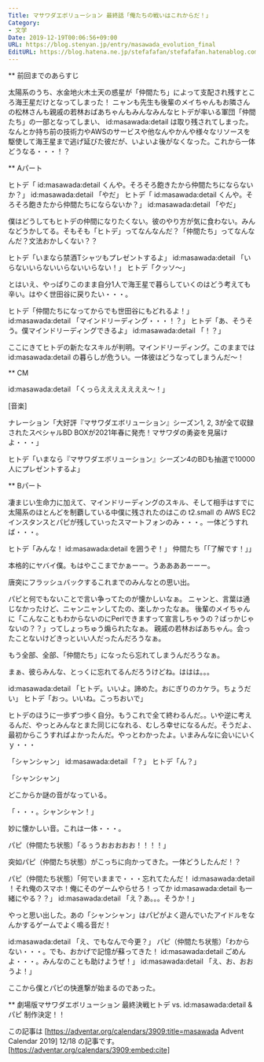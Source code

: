 ```yaml
---
Title: マサワダエボリューション 最終話「俺たちの戦いはこれからだ！」
Category:
- 文学
Date: 2019-12-19T00:06:56+09:00
URL: https://blog.stenyan.jp/entry/masawada_evolution_final
EditURL: https://blog.hatena.ne.jp/stefafafan/stefafafan.hatenablog.com/atom/entry/26006613486301390
---
```


** 前回までのあらすじ

太陽系のうち、水金地火木土天の惑星が「仲間たち」によって支配され残すところ海王星だけとなってしまった！
ニャンも先生も後輩のメイちゃんもお隣さんの松林さんも親戚の若林おばあちゃんもみんなみんなヒトデが率いる軍団「仲間たち」の一部となってしまい、 id:masawada:detail は取り残されてしまった。なんとか持ち前の技術力やAWSのサービスや他なんやかんや様々なリソースを駆使して海王星まで逃げ延びた彼だが、いよいよ後がなくなった。これから一体どうなる・・・！？

** Aパート

ヒトデ「 id:masawada:detail くんや。そろそろ飽きたから仲間たちにならないか？」
id:masawada:detail 「やだ」
ヒトデ「 id:masawada:detail くんや。そろそろ飽きたから仲間たちにならないか？」
id:masawada:detail 「やだ」

僕はどうしてもヒトデの仲間になりたくない。彼のやり方が気に食わない。みんなどうかしてる。そもそも「ヒトデ」ってなんなんだ？「仲間たち」ってなんなんだ？文法おかしくない？？

ヒトデ「いまなら禁酒Tシャツもプレゼントするよ」
id:masawada:detail 「いらないいらないいらないいらない！」
ヒトデ「クッソ〜」

とはいえ、やっぱりこのまま自分1人で海王星で暮らしていくのはどう考えても辛い。はやく世田谷に戻りたい・・・。

ヒトデ「仲間たちになってからでも世田谷にもどれるよ！」
id:masawada:detail 「マインドリーディング・・・！？」
ヒトデ「あ、そうそう。僕マインドリーディングできるよ」
id:masawada:detail 「！？」

ここにきてヒトデの新たなスキルが判明。マインドリーディング。このままでは id:masawada:detail の暮らしが危うい。一体彼はどうなってしまうんだ〜！

** CM

id:masawada:detail 「くっらえええええええ〜！」

[音楽]

ナレーション「大好評『マサワダエボリューション』シーズン1, 2, 3が全て収録されたスペシャルBD BOXが2021年春に発売！マサワダの勇姿を見届けよ・・・」

ヒトデ「いまなら『マサワダエボリューション』シーズン4のBDも抽選で10000人にプレゼントするよ」

** Bパート

凄まじい生命力に加えて、マインドリーディングのスキル、そして相手はすでに太陽系のほとんどを制覇している中僕に残されたのはこの t2.small の AWS EC2インスタンスとパピが残していったスマートフォンのみ・・・。一体どうすれば・・・。

ヒトデ「みんな！ id:masawada:detail を囲うぞ！」
仲間たち「「了解です！」」

本格的にヤバイ僕。もはやここまでかぁーー。うああああーーー。

唐突にフラッシュバックするこれまでのみんなとの思い出。

パピと何でもないことで言い争ってたのが懐かしいなぁ。
ニャンと、言葉は通じなかったけど、ニャンニャンしてたの、楽しかったなぁ。
後輩のメイちゃんに「こんなこともわからないのにPerlできますって宣言しちゃうの？ばっかじゃないの？？」ってしょっちゅう煽られたなぁ。
親戚の若林おばあちゃん。会ったことないけどきっといい人だったんだろうなぁ。

もう全部、全部、「仲間たち」になったら忘れてしまうんだろうなぁ。

まぁ、彼らみんな、とっくに忘れてるんだろうけどね。ははは。。。

id:masawada:detail 「ヒトデ。いいよ。諦めた。おにぎりのカケラ。ちょうだい」
ヒトデ「おっ。いいね。こっちおいで」

ヒトデのほうに一歩ずつ歩く自分。もうこれで全て終わるんだ。。いや逆に考えるんだ、やっとみんなとまた同じになれる、むしろ幸せになるんだ。そうだよ、最初からこうすればよかったんだ。やっとわかったよ。いまみんなに会いにいくｙ・・・

「シャンシャン」
id:masawada:detail 「？」
ヒトデ「ん？」

「シャンシャン」

どこからか謎の音がなっている。

「・・・。シャンシャン！」

妙に懐かしい音。これは一体・・・。

パピ（仲間たち状態）「るぅうおおおおお！！！！」

突如パピ（仲間たち状態）がこっちに向かってきた。一体どうしたんだ！？

パピ（仲間たち状態）「何でいままで・・・忘れてたんだ！ id:masawada:detail ！それ俺のスマホ！俺にそのゲームやらせろ！ってか id:masawada:detail も一緒にやる？？」
id:masawada:detail 「え？あ。。。そうか！」

やっと思い出した。あの「シャンシャン」はパピがよく遊んでいたアイドルをなんかするゲームでよく鳴る音だ！

id:masawada:detail 「え、でもなんで今更？」
パピ（仲間たち状態）「わからない・・・。でも、おかげで記憶が蘇ってきた！ id:masawada:detail ごめんよ・・・。みんなのことも助けようぜ！」
id:masawada:detail 「え、お、おおうよ！」

ここから僕とパピの快進撃が始まるのであった。

** 劇場版マサワダエボリューション 最終決戦ヒトデ vs. id:masawada:detail & パピ 制作決定！！

この記事は [https://adventar.org/calendars/3909:title=masawada Advent Calendar 2019] 12/18 の記事です。
[https://adventar.org/calendars/3909:embed:cite]

